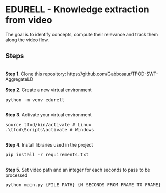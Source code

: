# EDURELL - Knowledge extraction from video
<p>The goal is to identify concepts, compute their relevance and track them along the video flow.

## Steps
<br />
<b>Step 1.</b> Clone this repository: https://github.com/Gabbosaur/TFOD-SWT-AggregateLD
<br/><br/>
<b>Step 2.</b> Create a new virtual environment
<pre>
python -m venv edurell
</pre>
<br/>
<b>Step 3.</b> Activate your virtual environment
<pre>
source tfod/bin/activate # Linux
.\tfod\Scripts\activate # Windows
</pre>
<br/>
<b>Step 4.</b> Install libraries used in the project
<pre>
pip install -r requirements.txt
</pre>
<br/>
<b>Step 5.</b> Set video path and an integer for each seconds to pass to be processed
<pre>
python main.py {FILE_PATH} {N_SECONDS_FROM_FRAME_TO_FRAME}
</pre>
<br/>
